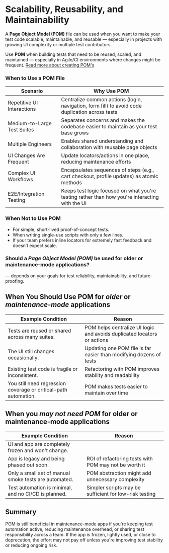 # Scalability, Reusability, and Maintainability

A **Page Object Model (POM)** file can be used when you want to make your test code scalable, maintainable, and reusable — especially in projects with growing UI complexity or multiple test contributors.

Use **POM** when building tests that need to be reused, scaled, and maintained — especially in Agile/CI environments where changes might be frequent. [Read more about creating POM's](BuildPOM.md)

### When to Use a POM File

| Scenario                      | Why Use POM                                                                                     |
|-------------------------------|-------------------------------------------------------------------------------------------------|
| Repetitive UI Interactions    | Centralize common actions (login, navigation, form fill) to avoid code duplication across tests |
| Medium-to-Large Test Suites   | Separates concerns and makes the codebase easier to maintain as your test base grows            |
| Multiple Engineers            | Enables shared understanding and collaboration with reusable page objects                       |
| UI Changes Are Frequent       | Update locators/actions in one place, reducing maintenance efforts                              |
| Complex UI Workflows          | Encapsulates sequences of steps (e.g., cart checkout, profile updates) as atomic methods        |
| E2E/Integration Testing       | Keeps test logic focused on what you're testing rather than how you're interacting with the UI  |

### When Not to Use POM

- For simple, short-lived proof-of-concept tests.
- When writing single-use scripts with only a few lines.
- If your team prefers inline locators for extremely fast feedback and doesn’t expect scale.

### Should a *Page Object Model (POM)* be used for older or maintenance-mode applications?
— depends on your goals for test reliability, maintainability, and future-proofing.

## When You Should Use POM for *older* or *maintenance-mode* applications

| Example Condition	                                                      | Reason                                                                 |
|-------------------------------------------------------------------------|------------------------------------------------------------------------|
| Tests are reused or shared across many suites.	                      | POM helps centralize UI logic and avoids duplicated locators or actions|
| The UI still changes occasionally.	                                  | Updating one POM file is far easier than modifying dozens of tests     |
| Existing test code is fragile or inconsistent.	                      | Refactoring with POM improves stability and readability                |
| You still need regression coverage or critical-path automation.	      | POM makes tests easier to maintain over time                           |

## When you *may not need POM* for older or maintenance-mode applications

| Example Condition                                        | Reason                                                                 |
|----------------------------------------------------------|------------------------------------------------------------------------|
| UI and app are completely frozen and won't change.       |                                                                        |
| App is legacy and being phased out soon.                 | ROI of refactoring tests with POM may not be worth it                  |
| Only a small set of manual smoke tests are automated.    | POM abstraction might add unnecessary complexity                       |
| Test automation is minimal, and no CI/CD is planned.     | Simpler scripts may be sufficient for low-risk testing                 |

## Summary

POM is still beneficial in maintenance-mode apps if you're keeping test automation active, reducing maintenance overhead, or sharing test responsibility across a team.
If the app is frozen, lightly used, or close to deprecation, the effort may not pay off unless you're improving test stability or reducing ongoing risk.
